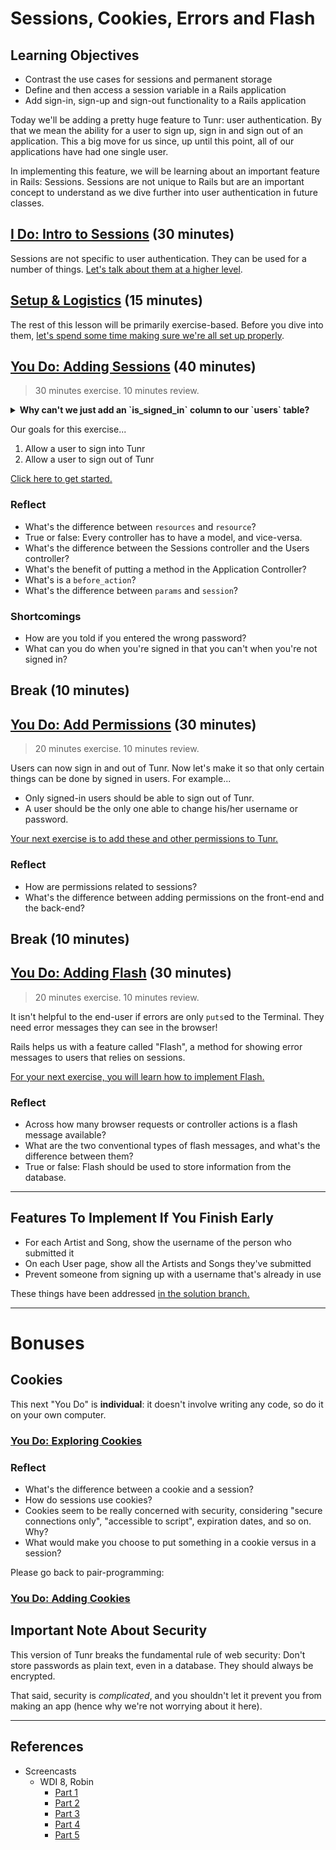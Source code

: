 # Sessions, Cookies, Errors and Flash

## Learning Objectives

- Contrast the use cases for sessions and permanent storage
- Define and then access a session variable in a Rails application
- Add sign-in, sign-up and sign-out functionality to a Rails application

Today we'll be adding a pretty huge feature to Tunr: user authentication. By that we mean the ability for a user to sign up, sign in and sign out of an application. This a big move for us since, up until this point, all of our applications have had one single user.

In implementing this feature, we will be learning about an important feature in Rails: Sessions. Sessions are not unique to Rails but are an important concept to understand as we dive further into user authentication in future classes.

## [I Do: Intro to Sessions](sessions-intro.md) (30 minutes)

Sessions are not specific to user authentication. They can be used for a number of things. [Let's talk about them at a higher level](sessions-intro.md).

## [Setup & Logistics](setup.md) (15 minutes)

The rest of this lesson will be primarily exercise-based. Before you dive into them, [let's spend some time making sure we're all set up properly](setup.md).

## [You Do: Adding Sessions](adding-sessions.md) (40 minutes)

> 30 minutes exercise. 10 minutes review.

<details>
  <summary><strong>Why can't we just add an `is_signed_in` column to our `users` table?</strong></summary>

  > How would Rails know how to sign out? More importantly, if multiple users are accessing the app, how would Rails know which signed in user is on which computer?

</details>

Our goals for this exercise...
  1. Allow a user to sign into Tunr
  2. Allow a user to sign out of Tunr

[Click here to get started.](adding-sessions.md)

### Reflect

- What's the difference between `resources` and `resource`?
- True or false: Every controller has to have a model, and vice-versa.
- What's the difference between the Sessions controller and the Users controller?
- What's the benefit of putting a method in the Application Controller?
- What's is a `before_action`?
- What's the difference between `params` and `session`?

### Shortcomings

- How are you told if you entered the wrong password?
- What can you do when you're signed in that you can't when you're not signed in?

## Break (10 minutes)

## [You Do: Add Permissions](adding-permissions.md) (30 minutes)

> 20 minutes exercise. 10 minutes review.

Users can now sign in and out of Tunr. Now let's make it so that only certain things can be done by signed in users. For example...
- Only signed-in users should be able to sign out of Tunr.
- A user should be the only one able to change his/her username or password.

[Your next exercise is to add these and other permissions to Tunr.](adding-permissions.md)

### Reflect

- How are permissions related to sessions?
- What's the difference between adding permissions on the front-end and the back-end?

## Break (10 minutes)

## [You Do: Adding Flash](adding-flash.md) (30 minutes)

> 20 minutes exercise. 10 minutes review.

It isn't helpful to the end-user if errors are only `puts`ed to the Terminal. They need error messages they can see in the browser!

Rails helps us with a feature called "Flash", a method for showing error messages to users that relies on sessions.

[For your next exercise, you will learn how to implement Flash.](adding-flash.md)

### Reflect

- Across how many browser requests or controller actions is a flash message available?
- What are the two conventional types of flash messages, and what's the difference between them?
- True or false: Flash should be used to store information from the database.

--------

## Features To Implement If You Finish Early

- For each Artist and Song, show the username of the person who submitted it
- On each User page, show all the Artists and Songs they've submitted
- Prevent someone from signing up with a username that's already in use

These things have been addressed [in the solution branch.](https://github.com/ga-wdi-exercises/tunr_rails_users/pull/6)

--------

# Bonuses

## Cookies

This next "You Do" is **individual**: it doesn't involve writing any code, so do it on your own computer.

### [You Do: Exploring Cookies](exploring-cookies.md)

### Reflect

- What's the difference between a cookie and a session?
- How do sessions use cookies?
- Cookies seem to be really concerned with security, considering "secure connections only", "accessible to script", expiration dates, and so on. Why?
- What would make you choose to put something in a cookie versus in a session?

Please go back to pair-programming:

### [You Do: Adding Cookies](adding-cookies.md)

## Important Note About Security

This version of Tunr breaks the fundamental rule of web security: Don't store passwords as plain text, even in a database. They should always be encrypted.

That said, security is *complicated*, and you shouldn't let it prevent you from making an app (hence why we're not worrying about it here).

--------

## References

- Screencasts
  - WDI 8, Robin
    - [Part 1](https://youtu.be/3YK3qDwnkQ8)
    - [Part 2](https://youtu.be/w51DnoJUsLA)
    - [Part 3](https://youtu.be/YYEtEsFE9Mw)
    - [Part 4](https://youtu.be/N67YBiLkrSE)
    - [Part 5](https://youtu.be/3h34Guspvp8)

